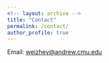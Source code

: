 ```yaml
---
<!-- layout: archive -->
title: "Contact"
permalink: /contact/
author_profile: true
---
```

Email: weizhey@andrew.cmu.edu